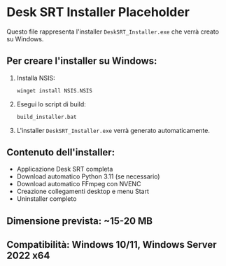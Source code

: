 # Desk SRT Installer Placeholder

Questo file rappresenta l'installer `DeskSRT_Installer.exe` che verrà creato su Windows.

## Per creare l'installer su Windows:

1. Installa NSIS:
   ```bash
   winget install NSIS.NSIS
   ```

2. Esegui lo script di build:
   ```bash
   build_installer.bat
   ```

3. L'installer `DeskSRT_Installer.exe` verrà generato automaticamente.

## Contenuto dell'installer:
- Applicazione Desk SRT completa
- Download automatico Python 3.11 (se necessario)
- Download automatico FFmpeg con NVENC
- Creazione collegamenti desktop e menu Start
- Uninstaller completo

## Dimensione prevista: ~15-20 MB
## Compatibilità: Windows 10/11, Windows Server 2022 x64
